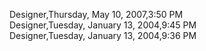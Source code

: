 ﻿Designer,Thursday, May 10, 2007,3:50 PM  Designer,Tuesday, January 13, 2004,9:45 PM  Designer,Tuesday, January 13, 2004,9:36 PM